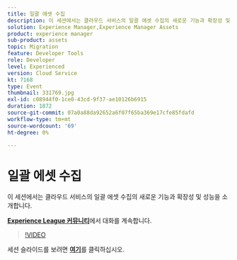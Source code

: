 ```yaml
---
title: 일괄 에셋 수집
description: 이 세션에서는 클라우드 서비스의 일괄 에셋 수집의 새로운 기능과 확장성 및 성능을 소개합니다. 이 세션은 Adobe Developers Live 컨텐츠 이벤트의 일부로 전달되었습니다.
solution: Experience Manager,Experience Manager Assets
product: experience manager
sub-product: assets
topic: Migration
feature: Developer Tools
role: Developer
level: Experienced
version: Cloud Service
kt: 7168
type: Event
thumbnail: 331769.jpg
exl-id: c08944f0-1ce0-43cd-9f37-ae10126b6915
duration: 1872
source-git-commit: 07a0a88da92652a6f07f65ba369e17cfe85fdafd
workflow-type: tm+mt
source-wordcount: '69'
ht-degree: 0%

---
```


# 일괄 에셋 수집

이 세션에서는 클라우드 서비스의 일괄 에셋 수집의 새로운 기능과 확장성 및 성능을 소개합니다.

**[Experience League 커뮤니티](https://adobe.ly/36Yd3v6)**&#x200B;에서 대화를 계속합니다.

>[!VIDEO](https://video.tv.adobe.com/v/331769/?quality=12&learn=on&hidetitle=true)

세션 슬라이드를 보려면 **[여기](/help/adobe-developers-live/assets/asset-bulk-ingestion.pdf)**&#x200B;를 클릭하십시오.
